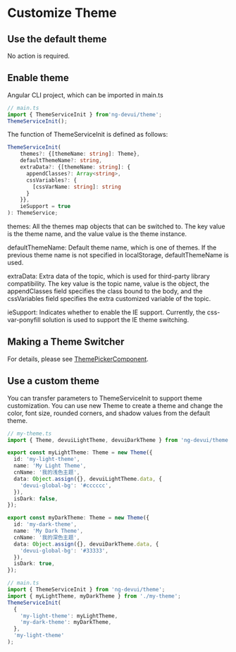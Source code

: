 # Customize Theme

## Use the default theme

No action is required.

## Enable theme

Angular CLI project, which can be imported in main.ts

```typescript
// main.ts
import { ThemeServiceInit } from'ng-devui/theme';
ThemeServiceInit();
```

The function of ThemeServiceInit is defined as follows:

```typescript
ThemeServiceInit(
    themes?: {[themeName: string]: Theme},
    defaultThemeName?: string,
    extraData?: {[themeName: string]: {
      appendClasses?: Array<string>,
      cssVariables?: {
        [cssVarName: string]: string
      }
    }},
    ieSupport = true
): ThemeService;
```

themes: All the themes map objects that can be switched to. The key value is the theme name, and the value value is the theme instance.

defaultThemeName: Default theme name, which is one of themes. If the previous theme name is not specified in localStorage, defaultThemeName is used.

extraData: Extra data of the topic, which is used for third-party library compatibility. The key value is the topic name, value is the object, the appendClasses field specifies the class bound to the body, and the cssVariables field specifies the extra customized variable of the topic.

ieSupport: Indicates whether to enable the IE support. Currently, the css-var-ponyfill solution is used to support the IE theme switching.

## Making a Theme Switcher

For details, please see [ThemePickerComponent](https://github.com/DevCloudFE/ng-devui/blob/master/src/app/theme-picker/theme-picker.component.ts).

## Use a custom theme

You can transfer parameters to ThemeServiceInit to support theme customization.
You can use new Theme to create a theme and change the color, font size, rounded corners, and shadow values from the default theme.

```typescript
// my-theme.ts
import { Theme, devuiLightTheme, devuiDarkTheme } from 'ng-devui/theme';

export const myLightTheme: Theme = new Theme({
  id: 'my-light-theme',
  name: 'My Light Theme',
  cnName: '我的浅色主题',
  data: Object.assign({}, devuiLightTheme.data, {
    'devui-global-bg': '#cccccc',
  }),
  isDark: false,
});

export const myDarkTheme: Theme = new Theme({
  id: 'my-dark-theme',
  name: 'My Dark Theme',
  cnName: '我的深色主题',
  data: Object.assign({}, devuiDarkTheme.data, {
    'devui-global-bg': '#33333',
  }),
  isDark: true,
});
```

```typescript
// main.ts
import { ThemeServiceInit } from 'ng-devui/theme';
import { myLightTheme, myDarkTheme } from './my-theme';
ThemeServiceInit(
  {
    'my-light-theme': myLightTheme,
    'my-dark-theme': myDarkTheme,
  },
  'my-light-theme'
);
```